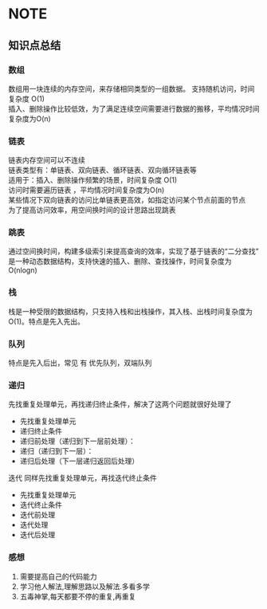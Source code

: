 # NOTE

## 知识点总结  
### 数组  

数组用一块连续的内存空间，来存储相同类型的一组数据。
支持随机访问，时间复杂度 O(1)  
插入、删除操作比较低效，为了满足连续空间需要进行数据的搬移，平均情况时间复杂度为O(n)  

### 链表  
链表内存空间可以不连续  
链表类型有：单链表、双向链表、循环链表、双向循环链表等  
适用于：插入、删除操作频繁的场景，时间复杂度 O(1)  
访问时需要遍历链表 ，平均情况时间复杂度为O(n)  
某些情况下双向链表的访问比单链表更高效，如指定访问某个节点前面的节点  
为了提高访问效率，用空间换时间的设计思路出现跳表  

### 跳表
通过空间换时间，构建多级索引来提高查询的效率，实现了基于链表的“二分查找”
是一种动态数据结构，支持快速的插入、删除、查找操作，时间复杂度为O(nlogn)

### 栈
栈是一种受限的数据结构，只支持入栈和出栈操作，其入栈、出栈时间复杂度为O(1)。特点是先入先出。

### 队列
特点是先入后出，常见 有 优先队列，双端队列

### 递归
先找重复处理单元，再找递归终止条件，解决了这两个问题就很好处理了

- 先找重复处理单元
- 递归终止条件
- 递归前处理（递归到下一层前处理）：
- 递归（递归到下一层）：
- 递归后处理（下一层递归返回后处理）

迭代
同样先找重复处理单元，再找迭代终止条件

- 先找重复处理单元
- 迭代终止条件
- 迭代前处理
- 迭代处理
- 迭代后处理

### 感想 

1. 需要提高自己的代码能力
2. 学习他人解法,理解思路以及解法.多看多学
3. 五毒神掌,每天都要不停的重复,再重复  


